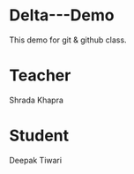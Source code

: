# Delta---Demo
This demo for git &amp; github class.

# Teacher
Shrada Khapra

# Student
Deepak Tiwari
